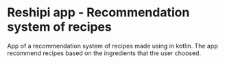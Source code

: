 # Reshipi app - Recommendation system of recipes
App of a recommendation system of recipes made using in kotlin. The app recommend recipes based on the ingredients
that the user choosed.
